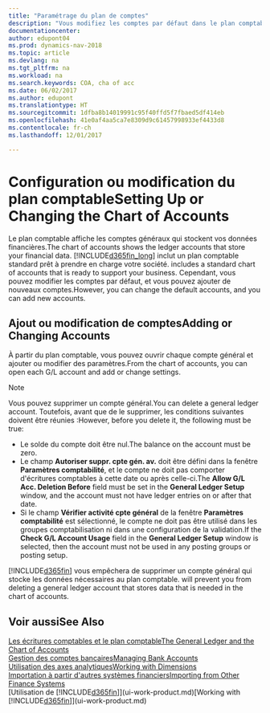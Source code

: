```yaml
---
title: "Paramétrage du plan de comptes"
description: "Vous modifiez les comptes par défaut dans le plan comptable, et vous pouvez ajouter de nouveaux comptes."
documentationcenter: 
author: edupont04
ms.prod: dynamics-nav-2018
ms.topic: article
ms.devlang: na
ms.tgt_pltfrm: na
ms.workload: na
ms.search.keywords: COA, cha of acc
ms.date: 06/02/2017
ms.author: edupont
ms.translationtype: HT
ms.sourcegitcommit: 1dfba8b14019991c95f40ffd5f7fbaed5df414eb
ms.openlocfilehash: 41e0af4aa5ca7e8309d9c61457998933ef4433d8
ms.contentlocale: fr-ch
ms.lasthandoff: 12/01/2017

---
```

# <a name="setting-up-or-changing-the-chart-of-accounts"></a><span data-ttu-id="7a31c-103">Configuration ou modification du plan comptable</span><span class="sxs-lookup"><span data-stu-id="7a31c-103">Setting Up or Changing the Chart of Accounts</span></span>
<span data-ttu-id="7a31c-104">Le plan comptable affiche les comptes généraux qui stockent vos données financières.</span><span class="sxs-lookup"><span data-stu-id="7a31c-104">The chart of accounts shows the ledger accounts that store your financial data.</span></span> [!INCLUDE[d365fin_long](includes/d365fin_long_md.md)]<span data-ttu-id="7a31c-105"> inclut un plan comptable standard prêt à prendre en charge votre société.</span><span class="sxs-lookup"><span data-stu-id="7a31c-105"> includes a standard chart of accounts that is ready to support your business.</span></span>
<span data-ttu-id="7a31c-106">Cependant, vous pouvez modifier les comptes par défaut, et vous pouvez ajouter de nouveaux comptes.</span><span class="sxs-lookup"><span data-stu-id="7a31c-106">However, you can change the default accounts, and you can add new accounts.</span></span>  

## <a name="adding-or-changing-accounts"></a><span data-ttu-id="7a31c-107">Ajout ou modification de comptes</span><span class="sxs-lookup"><span data-stu-id="7a31c-107">Adding or Changing Accounts</span></span>
<span data-ttu-id="7a31c-108">À partir du plan comptable, vous pouvez ouvrir chaque compte général et ajouter ou modifier des paramètres.</span><span class="sxs-lookup"><span data-stu-id="7a31c-108">From the chart of accounts, you can open each G/L account and add or change settings.</span></span>

> [!NOTE]  
>   <span data-ttu-id="7a31c-109">Vous pouvez supprimer un compte général.</span><span class="sxs-lookup"><span data-stu-id="7a31c-109">You can delete a general ledger account.</span></span> <span data-ttu-id="7a31c-110">Toutefois, avant que de le supprimer, les conditions suivantes doivent être réunies :</span><span class="sxs-lookup"><span data-stu-id="7a31c-110">However, before you delete it, the following must be true:</span></span>  

* <span data-ttu-id="7a31c-111">Le solde du compte doit être nul.</span><span class="sxs-lookup"><span data-stu-id="7a31c-111">The balance on the account must be zero.</span></span>  
* <span data-ttu-id="7a31c-112">Le champ **Autoriser suppr. cpte gén. av.** doit être défini dans la fenêtre **Paramètres comptabilité**, et le compte ne doit pas comporter d'écritures comptables à cette date ou après celle-ci.</span><span class="sxs-lookup"><span data-stu-id="7a31c-112">The **Allow G/L Acc. Deletion Before** field must be set in the **General Ledger Setup** window, and the account must not have ledger entries on or after that date.</span></span>  
* <span data-ttu-id="7a31c-113">Si le champ **Vérifier activité cpte général** de la fenêtre **Paramètres comptabilité** est sélectionné, le compte ne doit pas être utilisé dans les groupes comptabilisation ni dans une configuration de la validation.</span><span class="sxs-lookup"><span data-stu-id="7a31c-113">If the **Check G/L Account Usage** field in the **General Ledger Setup** window is selected, then the account must not be used in any posting groups or posting setup.</span></span>  

[!INCLUDE[d365fin](includes/d365fin_md.md)]<span data-ttu-id="7a31c-114"> vous empêchera de supprimer un compte général qui stocke les données nécessaires au plan comptable.</span><span class="sxs-lookup"><span data-stu-id="7a31c-114"> will prevent you from deleting a general ledger account that stores data that is needed in the chart of accounts.</span></span>  

## <a name="see-also"></a><span data-ttu-id="7a31c-115">Voir aussi</span><span class="sxs-lookup"><span data-stu-id="7a31c-115">See Also</span></span>
[<span data-ttu-id="7a31c-116">Les écritures comptables et le plan comptable</span><span class="sxs-lookup"><span data-stu-id="7a31c-116">The General Ledger and the Chart of Accounts</span></span>](finance-general-ledger.md)  
[<span data-ttu-id="7a31c-117">Gestion des comptes bancaires</span><span class="sxs-lookup"><span data-stu-id="7a31c-117">Managing Bank Accounts</span></span>](bank-manage-bank-accounts.md)  
[<span data-ttu-id="7a31c-118">Utilisation des axes analytiques</span><span class="sxs-lookup"><span data-stu-id="7a31c-118">Working with Dimensions</span></span>](finance-dimensions.md)  
[<span data-ttu-id="7a31c-119">Importation à partir d'autres systèmes financiers</span><span class="sxs-lookup"><span data-stu-id="7a31c-119">Importing from Other Finance Systems</span></span>](upload-data.md)  
<span data-ttu-id="7a31c-120">[Utilisation de [!INCLUDE[d365fin](includes/d365fin_md.md)]](ui-work-product.md)</span><span class="sxs-lookup"><span data-stu-id="7a31c-120">[Working with [!INCLUDE[d365fin](includes/d365fin_md.md)]](ui-work-product.md)</span></span>  

## 

